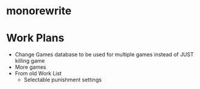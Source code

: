 # monorewrite

# Work Plans
 - Change Games database to be used for multiple games instead of JUST killing game
 - More games
 - From old Work List
   - Selectable punishment settings